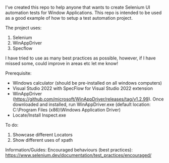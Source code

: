 I've created this repo to help anyone that wants to create Selenium UI automation tests for Window Applications. This repo is intended to be used as a good example of how to setup a test automation project.

The project uses:
1. Selenium
2. WinAppDriver
3. Specflow

I have tried to use as many best practices as possible, however, if I have missed some, could improve in areas etc let me know!

Prerequisite:
- Windows calculator (should be pre-installed on all windows computers)
- Visual Studio 2022 with SpecFlow for Visual Studio 2022 extension
- WinAppDriver (https://github.com/microsoft/WinAppDriver/releases/tag/v1.2.99). Once downloaded and installed, run WinAppDriver.exe (default location: C:\Program Files (x86)\Windows Application Driver)
- Locate/Install Inspect.exe

To do:
1. Showcase different Locators
2. Show different uses of xpath

Information/Guides:
Encouraged behaviours (best practices):
https://www.selenium.dev/documentation/test_practices/encouraged/
